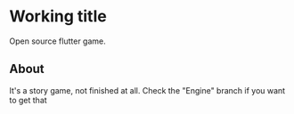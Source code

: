 # Working title

Open source flutter game. 

## About

It's a story game, not finished at all. Check the "Engine" branch if you want to get that
